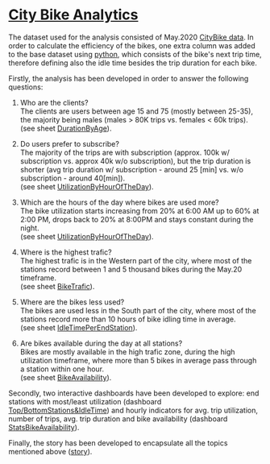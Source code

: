 # <a href="https://public.tableau.com/profile/florin.vasiliu4232#!/vizhome/Analysisv2_15935802632930/Story?publish=yes"> City Bike Analytics </a>


  The dataset used for the analysis consisted of May.2020 <a href="https://s3.amazonaws.com/tripdata/index.html">CityBike data</a>. In order to calculate the efficiency of the bikes, one extra column was added to the base dataset using <a href="https://github.com/florin-vasiliu/tableau-challenge/blob/master/DataProcessing.ipynb">python</a>, which consists of the bike's next trip time, therefore defining also the idle time besides the trip 
duration for each bike.
 
  Firstly, the analysis has been developed in order to answer the following questions:

1. Who are the clients? <br>
The clients are users between age 15 and 75 (mostly between 25-35), the majority being males (males > 80K trips vs. females < 60k trips). <br>
(see sheet <a href="https://public.tableau.com/profile/florin.vasiliu4232#!/vizhome/Analysisv2_15935802632930/DurationByAge">DurationByAge</a>).

2. Do users prefer to subscribe? <br>
The majority of the trips are with subscription (approx. 100k w/ subscription vs. approx 40k w/o subscription), but the trip duration is 
shorter (avg trip duration w/ subscription - around 25 [min] vs. w/o subscription - around 40[min]).<br>
(see sheet <a href="https://public.tableau.com/profile/florin.vasiliu4232#!/vizhome/Analysisv2_15935802632930/UtilizationByHourOfTheDay">UtilizationByHourOfTheDay</a>).

3. Which are the hours of the day where bikes are used more? <br>
The bike utilization starts increasing from 20% at 6:00 AM up to 60% at 2:00 PM, drops back to 20% at 8:00PM and stays constant during the night.<br>
(see sheet <a href="https://public.tableau.com/profile/florin.vasiliu4232#!/vizhome/Analysisv2_15935802632930/UtilizationByHourOfTheDay">UtilizationByHourOfTheDay</a>).

4. Where is the highest trafic? <br>
The highest trafic is in the Western part of the city, where most of the stations record between 1 and 5 thousand bikes during the May.20 timeframe.<br>
(see sheet <a href="https://public.tableau.com/profile/florin.vasiliu4232#!/vizhome/Analysisv2_15935802632930/BikeTrafic">BikeTrafic</a>).

5. Where are the bikes less used? <br>
The bikes are used less in the South part of the city, where most of the stations record more than 10 hours of bike idling time in average.<br>
(see sheet <a href="https://public.tableau.com/profile/florin.vasiliu4232#!/vizhome/Analysisv2_15935802632930/IdleTimePerEndStation">IdleTimePerEndStation</a>).

6. Are bikes available during the day at all stations? <br>
Bikes are mostly available in the high trafic zone, during the high utilization timeframe, where more than 5 bikes in average pass through a station
within one hour.<br>
(see sheet <a href="https://public.tableau.com/profile/florin.vasiliu4232#!/vizhome/Analysisv2_15935802632930/BikeAvailability">BikeAvailability</a>).

  Secondly, two interactive dashboards have been developed to explore: end stations with most/least utilization (dashboard <a href="https://public.tableau.com/profile/florin.vasiliu4232#!/vizhome/Analysisv2_15935802632930/TopBottomStationsIdleTime">Top/BottomStations&IdleTime</a>) and hourly indicators for avg. trip utilization, number of trips, avg. trip duration and bike availability (dashboard <a href="https://public.tableau.com/profile/florin.vasiliu4232#!/vizhome/Analysisv2_15935802632930/StatsBikeAvailability">StatsBikeAvailability</a>).
  
  Finally, the story has been developed to encapsulate all the topics mentioned above (<a href="https://public.tableau.com/profile/florin.vasiliu4232#!/vizhome/Analysisv2_15935802632930/Story">story</a>).
  
